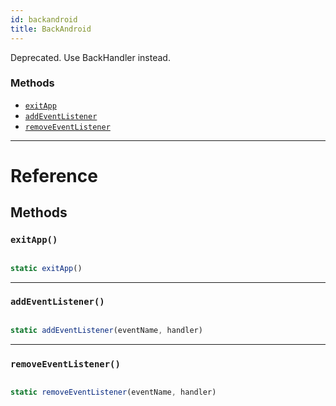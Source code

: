 ```yaml
---
id: backandroid
title: BackAndroid
---
```


Deprecated. Use BackHandler instead.

### Methods

- [`exitApp`](../backandroid/#exitapp)
- [`addEventListener`](../backandroid/#addeventlistener)
- [`removeEventListener`](../backandroid/#removeeventlistener)

---

# Reference

## Methods

### `exitApp()`

```javascript

static exitApp()

```

---

### `addEventListener()`

```javascript

static addEventListener(eventName, handler)

```

---

### `removeEventListener()`

```javascript

static removeEventListener(eventName, handler)

```
